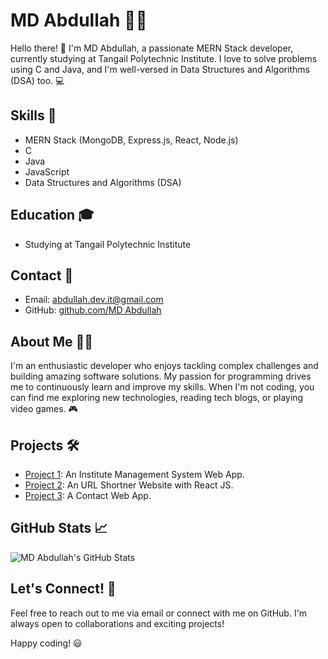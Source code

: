 # MD Abdullah 👨‍💻

Hello there! 👋 I'm MD Abdullah, a passionate MERN Stack developer, currently studying at Tangail Polytechnic Institute. I love to solve problems using C and Java, and I'm well-versed in Data Structures and Algorithms (DSA) too. 💻

## Skills 🚀

- MERN Stack (MongoDB, Express.js, React, Node.js)
- C
- Java
- JavaScript
- Data Structures and Algorithms (DSA)

## Education 🎓

- Studying at Tangail Polytechnic Institute

## Contact 📧

- Email: abdullah.dev.it@gmail.com
- GitHub: [github.com/MD Abdullah](https://github.com/Md-Abdullah-321)

## About Me 🙋‍♂️

I'm an enthusiastic developer who enjoys tackling complex challenges and building amazing software solutions. My passion for programming drives me to continuously learn and improve my skills. When I'm not coding, you can find me exploring new technologies, reading tech blogs, or playing video games. 🎮

## Projects 🛠️

- [Project 1](https://github.com/Md-Abdullah-321/tangail-polytechnic-institute): An Institute Management System Web App.
- [Project 2](https://github.com/Md-Abdullah-321/URL-Shortner): An URL Shortner Website with React JS.
- [Project 3](https://github.com/Md-Abdullah-321/contact-app): A Contact Web App.

## GitHub Stats 📈

![MD Abdullah's GitHub Stats](https://github-readme-stats.vercel.app/api?username=mdabdullah-dev&show_icons=true&theme=radical)

## Let's Connect! 🤝

Feel free to reach out to me via email or connect with me on GitHub. I'm always open to collaborations and exciting projects!

Happy coding! 😃
